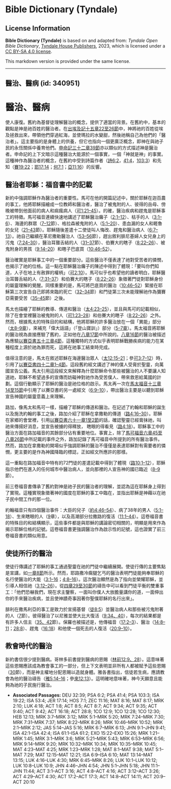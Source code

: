 # Bible Dictionary (Tyndale)

## License Information

**Bible Dictionary (Tyndale)** is based on and adapted from: _Tyndale Open Bible Dictionary_, [Tyndale House Publishers](https://tyndaleopenresources.com/), 2023, which is licensed under a [CC BY-SA 4.0 license](https://creativecommons.org/licenses/by-sa/4.0/legalcode.en).

This markdown version is provided under the same license.



--------------------------------

## 醫治、醫病 (id: 340951)

醫治、醫病
=====

使人康復。舊約為基督徒理解醫治的概念，提供了適當的背景。在舊約中，基本的觀點是神是祂百姓的醫治者。在[出埃及記十五章22至26節](https://ref.ly/Exod15:22-Exod15:26)中，神將祂的百姓從埃及拯救出來，帶領他們穿過紅海，並使瑪拉的水變甜，然後祂稱自己為他們的「醫治者」。這主要指的是身體上的供養，但它也指向一個更廣泛概念，即神在與祂子民的永恆關係中養育他們。[申命記三十二章39節](https://ref.ly/Deut32:39)亦以類似的方式描述神是醫治者。申命記的上下文暗示這種醫治大能源於一個事實，一個「神就是神」的事實。這種神作為醫治者的概念，在舊約中受到詩篇作者（[詩6:2](https://ref.ly/Ps6:2)，[41:4](https://ref.ly/Ps41:4)，[103:3](https://ref.ly/Ps103:3)）和先知（[賽19:22](https://ref.ly/Isa19:22)；[耶17:14](https://ref.ly/Jer17:14)；[何7:1](https://ref.ly/Hos7:1)；[亞11:16](https://ref.ly/Zech11:16)）的反響。

醫治者耶穌：福音書中的記載
-------------

新約中強調耶穌作為醫治者的重要性。馬可在他的開篇記述中，關於耶穌在迦百農的事工，他將耶穌描繪成一位教師和醫治者，醫治了被鬼附的人、彼得的岳母、傍晚被帶到他面前的病人和痲瘋病人（[可1:21–45](https://ref.ly/Mark1:21-Mark1:45)）。的確，醫治疾病和趕鬼是耶穌事工的特徵。馬可福音連續快速地講述了耶穌醫治癱子（[2:1–12](https://ref.ly/Mark2:1-Mark2:12)）、枯手的人（[3:1–6](https://ref.ly/Mark3:1-Mark3:6)）、海邊的群眾（[7–12](https://ref.ly/Mark3:7-Mark3:12)節）、格拉森被鬼附的人（[5:1–20](https://ref.ly/Mark5:1-Mark5:20)）、患血漏的女人和睚魯的女兒（[21–43](https://ref.ly/Mark5:21-Mark5:43)節）。耶穌隨後差遣十二使徒叫人悔改、趕鬼和醫治病人（[6:7–13](https://ref.ly/Mark6:7-Mark6:13)）。祂自己繼續在革尼撒勒醫治人（[53–56](https://ref.ly/Mark6:53-Mark6:56)節），趕出敘利腓尼基婦人女兒身上的污鬼（[7:24–30](https://ref.ly/Mark7:24-Mark7:30)），醫治耳聾舌結的人（[31–37](https://ref.ly/Mark7:31-Mark7:37)節）、伯賽大的瞎子（[8:22–26](https://ref.ly/Mark8:22-Mark8:26)）、被鬼附身的男孩（[9:14–20](https://ref.ly/Mark9:14-Mark9:20)）和瞎子巴底買（[10:46–52](https://ref.ly/Mark10:46-Mark10:52)）。

醫治確實是耶穌事工中的一個重要部分。這些醫治不僅表達了祂對受苦者的憐憫，也揭示了祂的位格。這一點在耶穌醫治癱子的陳述中得到了體現：「要叫你們知道，人子在地上有赦罪的權柄」（[可2:10](https://ref.ly/Mark2:10)）。馬可似乎也希望他的讀者明白，耶穌醫治耳聾舌結的人（[7:31–37](https://ref.ly/Mark7:31-Mark7:37)）和伯賽大的瞎子（[8:22–26](https://ref.ly/Mark8:22-Mark8:26)）象徵著門徒對耶穌身份的屬靈理解的覺醒。同樣重要的是，馬可將巴底買的醫治（[10:46–52](https://ref.ly/Mark10:46-Mark10:52)）緊接在耶穌第三次宣告自己即將來臨的死亡（[32–34](https://ref.ly/Mark10:32-Mark10:34)節）和門徒第三次未能理解祂作為彌賽亞需要受苦（[35–45](https://ref.ly/Mark10:35-Mark10:45)節）之後。

馬太也描繪了耶穌的教導、傳道和醫治（[太4:23–25](https://ref.ly/Matt4:23-Matt4:25)），並且與馬可的記載相似，除了在會堂裡醫治被鬼附的人（[可1:23–28](https://ref.ly/Mark1:23-Mark1:28)）和伯賽大的瞎子（[8:22–26](https://ref.ly/Mark8:22-Mark8:26)）之外。然而，根據馬太的特殊目的和結構，他將耶穌的許多醫治放在一個「異能」部分（[太8–9章](https://ref.ly/Matt8:1-Matt9:38)），來補充「偉大話語」（「登山寶訓」）部分（[5–7章](https://ref.ly/Matt5:1-Matt7:29)）。馬太福音將耶穌的醫治視為直接應驗了舊約，正如他在[八章17節](https://ref.ly/Matt8:17)中所說的。[八章16節](https://ref.ly/Matt8:16)的醫治被描述為應驗[以賽亞書五十三章4節](https://ref.ly/Isa53:4)，這種獨特的方式似乎表明耶穌戰勝疾病的能力在某種程度上源於祂為罪而死，這將在祂事工結束時完成。

值得注意的是，馬太在敘述耶穌在海邊醫治眾人（[太12:15–21](https://ref.ly/Matt12:15-Matt12:21)；參[可3:7–12](https://ref.ly/Mark3:7-Mark3:12)）時，引用了[以賽亞書四十二章1–4節](https://ref.ly/Isa42:1-Isa42:4)。這段舊約經文講述了神的僕人受膏於聖靈，向萬國宣告公義。馬太引用這段經文來解釋為什麼耶穌命令那些被醫治的人不要讓人知道祂，耶穌不希望過多的宣傳而妨礙神對祂作為受苦僕人、帶來救恩給萬國的計劃。這個行動顯示了耶穌的醫治是祂位格的啟示。馬太再一次在[馬太福音十三章14至15節](https://ref.ly/Matt13:14-Matt13:15)中引用了以賽亞書的另一處經文（[6:9–10](https://ref.ly/Isa6:9-Isa6:10)），帶出醫治主要是以聽到耶穌宣告神國的屬靈意義上來理解。

路加，像馬太和馬可一樣，描繪了耶穌的傳道和醫治。在記述了約翰和耶穌的誕生以及施洗約翰的事工之後，路加介紹了耶穌在拿撒勒的傳道（[路4:16–30](https://ref.ly/Luke4:16-Luke4:30)）。耶穌在家鄉的會堂裡，引用[以賽亞書六十一章1至2節](https://ref.ly/Isa61:1-Isa61:2)的話，確認聖靈已經膏抹祂，叫祂來傳揚好消息，並宣告被擄的得釋放， 瞎眼的得看見（[路4:18](https://ref.ly/Luke4:18)）。耶穌事工中的醫治方面在路加福音的其餘部分佔有重要地位。事實上，除了[馬可福音六章45至八章26節](https://ref.ly/Mark6:45-Mark8:26)中所記載的事件之外，路加記錄了馬可福音中所提到的所有醫治事件。然而，路加在拿撒勒的開場似乎強調耶穌的醫治不僅僅是表達耶穌對有需要者的憐憫，更主要的是作為神國降臨的標誌，正如經文所應許的那樣。

這一重點在路加福音中特有的72門徒的差遣記載中得到了體現（[路10:1–12](https://ref.ly/Luke10:1-Luke10:12)），耶穌指示他們在進入的任何城市中醫治病人，並向那裡的人宣告神的國已臨近（[8–9](https://ref.ly/Luke10:8-Luke10:9)節）。

前三卷福音書傳承了舊約對神是祂子民的醫治者的理解，並認為這在耶穌身上得到了實現。這種實現象徵著神的國度在耶穌的事工中臨在，並指出耶穌是神藉以在祂子民中間工作的那一位。

約翰福音只有四個醫治事件：大臣的兒子（[約4:46–54](https://ref.ly/John4:46-John4:54)）、病了38年的男人（[5:1–18](https://ref.ly/John5:1-John5:18)）、生來瞎眼的人（[9](https://ref.ly/John9:1-John9:41)章），以及高潮部分拉撒路的復活（[11:1–44](https://ref.ly/John11:1-John11:44)）。這卷福音書的特殊目的和結構顯示，這些事件都是與耶穌的講論密切相關的，明顯是用來作為揭示耶穌位格的記號。這卷福音書更強調醫治作為啟示性的記號，這也證實了前三卷福音書的類似用意。

使徒所行的醫治
-------

使徒行傳講述了耶穌的事工通過聖靈在祂的門徒中繼續展開。使徒行傳的主要焦點是宣講，如[一章8節](https://ref.ly/Acts1:8)所示。然而，耶路撒冷瘸腿乞丐的醫治表明門徒能夠奉耶穌的名行使醫治的大能（[3:1–16](https://ref.ly/Acts3:1-Acts3:16)；[4:8–16](https://ref.ly/Acts4:8-Acts4:16)）。這次醫治顯然是為了指向並榮耀耶穌，並引導人相信祂（[3:12–26](https://ref.ly/Acts3:12-Acts3:26)）。從[四章29至30節](https://ref.ly/Acts4:29-Acts4:30)的禱告中可以看到門徒平衡的雙重事工：「他們恐嚇我們，現在求主鑒察，一面叫你僕人大放膽量講你的道，一面伸出你的手來醫治疾病，並且使神蹟奇事因著你聖僕耶穌的名行出來」。

腓利在撒馬利亞的事工是致力於宣揚基督（[徒8:5](https://ref.ly/Acts8:5)）並醫治病人和那些被污鬼附著的人（[7](https://ref.ly/Acts8:7)節）。彼得醫治了以尼雅並使大比大復活（[9:34、40](https://ref.ly/Acts9:34,Acts9:40)），每次的結果都是有許多人信主（[35、42](https://ref.ly/Acts9:35,Acts9:42)節）。保羅也被描述是，他傳福音（[17:2–3](https://ref.ly/Acts17:2-Acts17:3)）、醫治（[14:8–11](https://ref.ly/Acts14:8-Acts14:11)；[28:8](https://ref.ly/Acts28:8)）、趕鬼（[16:18](https://ref.ly/Acts16:18)）和他使一個死去的人復活（[20:9–10](https://ref.ly/Acts20:9-Acts20:10)）。

教會時代的醫治
-------

新約書信很少提到醫病。哥林多前書提到醫病的恩賜（[林前12:9、28](https://ref.ly/1Cor12:9,1Cor12:28)）。這意味著這些恩賜應該成為教會事工的一部分，但上下文表明並非所有人都被賦予這些恩賜（[30](https://ref.ly/1Cor12:30)節），而是神主權地分配恩賜以造就身體。雅各書指出，信徒若生病，應請教會為他的醫治禱告（[雅5:14–16](https://ref.ly/Jas5:14-Jas5:16)；參[來12:13](https://ref.ly/Heb12:13)）。這明確地意味著，神今天願意且能夠為祂的子民施行醫治。

* **Associated Passages:** DEU 32:39; PSA 6:2; PSA 41:4; PSA 103:3; ISA 19:22; ISA 53:4; JER 17:14; HOS 7:1; ZEC 11:16; MAT 8:16; MAT 8:17; MRK 2:10; LUK 4:18; ACT 1:8; ACT 8:5; ACT 8:7; ACT 9:34; ACT 9:35; ACT 9:40; ACT 9:42; ACT 16:18; ACT 28:8; 1CO 12:9; 1CO 12:28; 1CO 12:30; HEB 12:13; MRK 3:7–MRK 3:12; MRK 5:1–MRK 5:20; MRK 7:24–MRK 7:30; MRK 7:31–MRK 7:37; MRK 8:22–MRK 8:26; MRK 10:46–MRK 10:52; MRK 2:1–MRK 2:12; JAS 5:14–JAS 5:16; MRK 6:7–MRK 6:13; JHN 9:1–JHN 9:41; ISA 42:1–ISA 42:4; ISA 61:1–ISA 61:2; EXO 15:22–EXO 15:26; MRK 1:21–MRK 1:45; MRK 3:1–MRK 3:6; MRK 5:21–MRK 5:43; MRK 6:53–MRK 6:56; MRK 9:14–MRK 9:20; MRK 10:32–MRK 10:34; MRK 10:35–MRK 10:45; MAT 4:23–MAT 4:25; MRK 1:23–MRK 1:28; MAT 8:1–MAT 9:38; MAT 5:1–MAT 7:29; MAT 12:15–MAT 12:21; ISA 6:9–ISA 6:10; MAT 13:14–MAT 13:15; LUK 4:16–LUK 4:30; MRK 6:45–MRK 8:26; LUK 10:1–LUK 10:12; LUK 10:8–LUK 10:9; JHN 4:46–JHN 4:54; JHN 5:1–JHN 5:18; JHN 11:1–JHN 11:44; ACT 3:1–ACT 3:16; ACT 4:8–ACT 4:16; ACT 3:12–ACT 3:26; ACT 4:29–ACT 4:30; ACT 17:2–ACT 17:3; ACT 14:8–ACT 14:11; ACT 20:9–ACT 20:10

